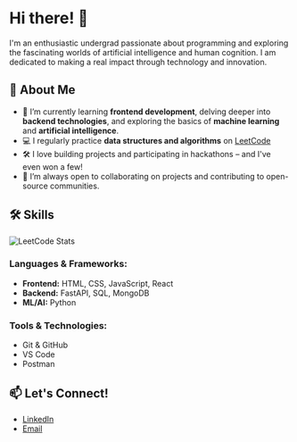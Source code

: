 # Hi there! 👋

I'm an enthusiastic undergrad passionate about programming and exploring the fascinating worlds of artificial intelligence and human cognition. I am dedicated to making a real impact through technology and innovation.

## 🚀 About Me

* 🌱 I’m currently learning **frontend development**, delving deeper into **backend technologies**, and exploring the basics of **machine learning** and **artificial intelligence**.
* 💻 I regularly practice **data structures and algorithms** on [LeetCode](https://leetcode.com/u/ombothre1024/)
* 🛠️ I love building projects and participating in hackathons – and I've even won a few!
* 🤝 I’m always open to collaborating on projects and contributing to open-source communities.

## 🛠️ Skills

![LeetCode Stats](https://leetcard.jacoblin.cool/ombothre1024?theme=dark&font=Cabin%20Sketch)

### Languages & Frameworks:

* **Frontend:** HTML, CSS, JavaScript, React
* **Backend:** FastAPI, SQL, MongoDB
* **ML/AI:** Python

### Tools & Technologies:

* Git & GitHub
* VS Code
* Postman

## 📫 Let's Connect!

* [LinkedIn](https://www.linkedin.com/in/om-bothre/)
* [Email](mailto:ombothre1024@gmail.com)
